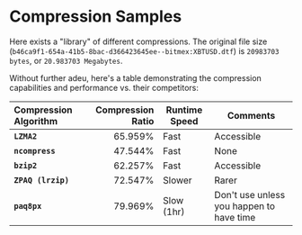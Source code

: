# Compression Samples

Here exists a "library" of different compressions. 
The original file size (`b46ca9f1-654a-41b5-8bac-d366423645ee--bitmex:XBTUSD.dtf`) is `20983703 bytes`, or `20.983703 Megabytes`.

Without further adeu, here's a table demonstrating the compression capabilities and performance vs. their competitors:

| Compression Algorithm | Compression Ratio | Runtime Speed | Comments |
|:----------------------|------------------:|---------------|----------|
| **`LZMA2`** | 65.959% | Fast | Accessible |
| **`ncompress`**| 47.544% | Fast | None |
| **`bzip2`** | 62.257% | Fast | Accessible |
| **`ZPAQ (lrzip)`** | 72.547% | Slower | Rarer |
| **`paq8px`** | 79.969% | Slow (1hr) | Don't use unless you happen to have time |